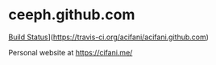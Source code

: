 # ceeph.github.com
[Build Status](https://travis-ci.org/acifani/acifani.github.com.svg?branch=master)](https://travis-ci.org/acifani/acifani.github.com)

Personal website at https://cifani.me/
